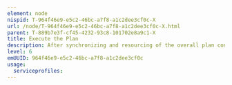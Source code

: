 ```yaml
---
element: node
nispid: T-964f46e9-e5c2-46bc-a7f8-a1c2dee3cf0c-X
url: /node/T-964f46e9-e5c2-46bc-a7f8-a1c2dee3cf0c-X.html
parent: T-889b7e3f-cf45-4232-93c8-101702e8a9c1-X
title: Execute the Plan
description: After synchronizing and resourcing of the overall plan consisting of main and derivative plans. The leader will decide to put the plan into action and initiate an operation by directing or ordering the involved entities to prepare and execute their parts of the plan. Commanders will command and control the operation and assess the effectives of the intended effects and outcomes and to determine possible un-intended consequences.
level: 6
emUUID: 964f46e9-e5c2-46bc-a7f8-a1c2dee3cf0c
usage:
  serviceprofiles:
---
```


